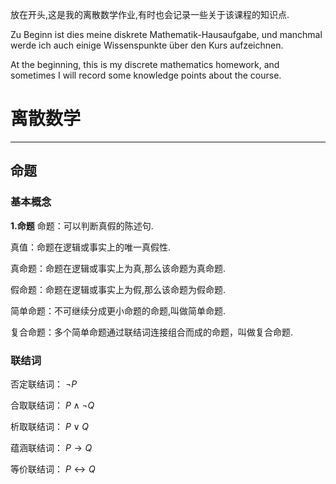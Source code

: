放在开头,这是我的离散数学作业,有时也会记录一些关于该课程的知识点.

Zu Beginn ist dies meine diskrete Mathematik-Hausaufgabe, und manchmal werde ich auch einige Wissenspunkte über den Kurs aufzeichnen.

At the beginning, this is my discrete mathematics homework, and sometimes I will record some knowledge points about the course.

# 离散数学
---
## 命题

### 基本概念

**1.命题**
命题：可以判断真假的陈述句.

真值：命题在逻辑或事实上的唯一真假性.

真命题：命题在逻辑或事实上为真,那么该命题为真命题.

假命题：命题在逻辑或事实上为假,那么该命题为假命题.

简单命题：不可继续分成更小命题的命题,叫做简单命题.

复合命题：多个简单命题通过联结词连接组合而成的命题，叫做复合命题.

### 联结词

否定联结词：
$\neg P$

合取联结词：
$P \land\neg Q$

析取联结词：
$P \lor Q$

蕴涵联结词：
$P \to Q$

等价联结词：
$P \leftrightarrow Q$